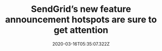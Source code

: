 ﻿---
title: "SendGrid’s new feature announcement hotspots are sure to get attention"
description: "SendGrid uses a hotspot to introduce automation to its users in a quick and easy way. The hotspot pulses next to the new feature then the users are shown a tooltip explaining the update."
popupImage: "/assets/onboardings/sendgrid-new-feature-hotspots.gif"
popupImageAlt: SendGrid uses a hotspot to introduce automation to its users in a quick and easy way.
date: "2020-03-16T05:35:07.322Z"
category: 2
product: 1
bullets:
    - title: "✅ <b>Non-aggressive hotspot</b> : SendGrid uses a non-aggressive hotspot to introduce its new feature rather than a big, non-stop pulsing one that will annoy the users.<br>
                ✅ <b>Concise copy</b> : SendGrid keeps it short and simple in the copy of the tooltip. It has a clear call to action and no unnecessary information.<br>
                ✅ <b>No need for close button</b> : Sendgrid’s announcement is pretty short and so is the tooltip. So, there is no reason to pinpoint a tiny close button.<br>"
    
---